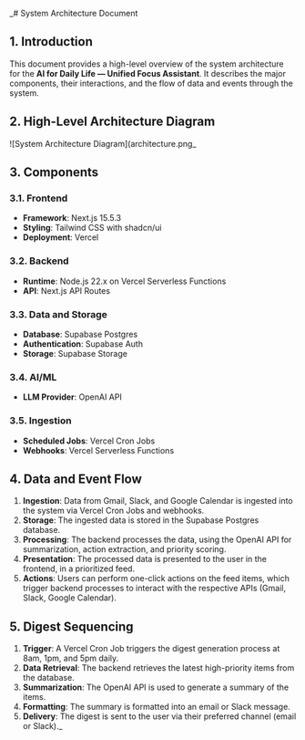 _# System Architecture Document

## 1. Introduction

This document provides a high-level overview of the system architecture for the **AI for Daily Life — Unified Focus Assistant**. It describes the major components, their interactions, and the flow of data and events through the system.

## 2. High-Level Architecture Diagram

![System Architecture Diagram](architecture.png_

## 3. Components

### 3.1. Frontend

*   **Framework**: Next.js 15.5.3
*   **Styling**: Tailwind CSS with shadcn/ui
*   **Deployment**: Vercel

### 3.2. Backend

*   **Runtime**: Node.js 22.x on Vercel Serverless Functions
*   **API**: Next.js API Routes

### 3.3. Data and Storage

*   **Database**: Supabase Postgres
*   **Authentication**: Supabase Auth
*   **Storage**: Supabase Storage

### 3.4. AI/ML

*   **LLM Provider**: OpenAI API

### 3.5. Ingestion

*   **Scheduled Jobs**: Vercel Cron Jobs
*   **Webhooks**: Vercel Serverless Functions

## 4. Data and Event Flow

1.  **Ingestion**: Data from Gmail, Slack, and Google Calendar is ingested into the system via Vercel Cron Jobs and webhooks.
2.  **Storage**: The ingested data is stored in the Supabase Postgres database.
3.  **Processing**: The backend processes the data, using the OpenAI API for summarization, action extraction, and priority scoring.
4.  **Presentation**: The processed data is presented to the user in the frontend, in a prioritized feed.
5.  **Actions**: Users can perform one-click actions on the feed items, which trigger backend processes to interact with the respective APIs (Gmail, Slack, Google Calendar).

## 5. Digest Sequencing

1.  **Trigger**: A Vercel Cron Job triggers the digest generation process at 8am, 1pm, and 5pm daily.
2.  **Data Retrieval**: The backend retrieves the latest high-priority items from the database.
3.  **Summarization**: The OpenAI API is used to generate a summary of the items.
4.  **Formatting**: The summary is formatted into an email or Slack message.
5.  **Delivery**: The digest is sent to the user via their preferred channel (email or Slack)._
